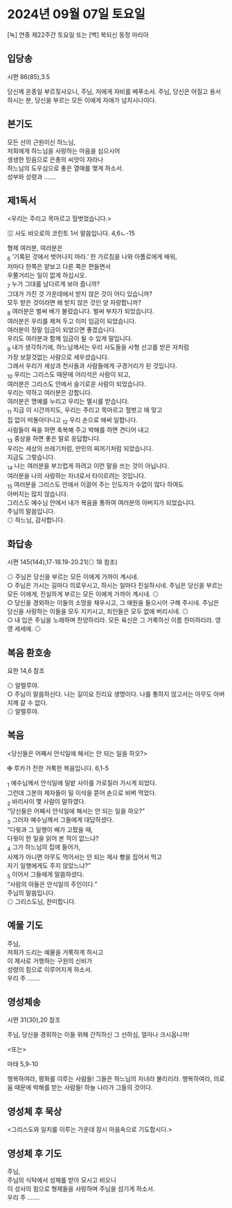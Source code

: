 # 2024년 09월 07일 토요일

[녹] 연중 제22주간 토요일 또는 [백] 복되신 동정 마리아  


## 입당송

시편 86(85),3.5

당신께 온종일 부르짖사오니, 주님, 저에게 자비를 베푸소서. 주님, 당신은 어질고 용서하시는 분, 당신을 부르는 모든 이에게 자애가 넘치시나이다.  
  
## 본기도

모든 선의 근원이신 하느님,  
저희에게 하느님을 사랑하는 마음을 심으시어  
생생한 믿음으로 은총의 씨앗이 자라나  
하느님의 도우심으로 좋은 열매를 맺게 하소서.  
성부와 성령과 …….  
  
## 제1독서

<우리는 주리고 목마르고 헐벗었습니다.>

▥ 사도 바오로의 코린토 1서 말씀입니다. 4,6ㄴ-15

형제 여러분, 여러분은  
<sub>6</sub> ‘기록된 것에서 벗어나지 마라.’ 한 가르침을 나와 아폴로에게 배워,  
저마다 한쪽은 얕보고 다른 쪽은 편들면서  
우쭐거리는 일이 없게 하십시오.  
<sub>7</sub> 누가 그대를 남다르게 보아 줍니까?  
그대가 가진 것 가운데에서 받지 않은 것이 어디 있습니까?  
모두 받은 것이라면 왜 받지 않은 것인 양 자랑합니까?  
<sub>8</sub> 여러분은 벌써 배가 불렀습니다. 벌써 부자가 되었습니다.  
여러분은 우리를 제쳐 두고 이미 임금이 되었습니다.  
여러분이 정말 임금이 되었으면 좋겠습니다.  
우리도 여러분과 함께 임금이 될 수 있게 말입니다.  
<sub>9</sub> 내가 생각하기에, 하느님께서는 우리 사도들을 사형 선고를 받은 자처럼  
가장 보잘것없는 사람으로 세우셨습니다.  
그래서 우리가 세상과 천사들과 사람들에게 구경거리가 된 것입니다.  
<sub>10</sub> 우리는 그리스도 때문에 어리석은 사람이 되고,  
여러분은 그리스도 안에서 슬기로운 사람이 되었습니다.  
우리는 약하고 여러분은 강합니다.  
여러분은 명예를 누리고 우리는 멸시를 받습니다.  
<sub>11</sub> 지금 이 시간까지도, 우리는 주리고 목마르고 헐벗고 매 맞고  
집 없이 떠돌아다니고 <sub>12</sub> 우리 손으로 애써 일합니다.  
사람들이 욕을 하면 축복해 주고 박해를 하면 견디어 내고  
<sub>13</sub> 중상을 하면 좋은 말로 응답합니다.  
우리는 세상의 쓰레기처럼, 만민의 찌꺼기처럼 되었습니다.  
지금도 그렇습니다.  
<sub>14</sub> 나는 여러분을 부끄럽게 하려고 이런 말을 쓰는 것이 아닙니다.  
여러분을 나의 사랑하는 자녀로서 타이르려는 것입니다.  
<sub>15</sub> 여러분을 그리스도 안에서 이끌어 주는 인도자가 수없이 많다 하여도  
아버지는 많지 않습니다.  
그리스도 예수님 안에서 내가 복음을 통하여 여러분의 아버지가 되었습니다.  
주님의 말씀입니다.  
◎ 하느님, 감사합니다.  
  
## 화답송

시편 145(144),17-18.19-20.21(◎ 18 참조)

◎ 주님은 당신을 부르는 모든 이에게 가까이 계시네.  
○ 주님은 가시는 길마다 의로우시고, 하시는 일마다 진실하시네. 주님은 당신을 부르는 모든 이에게, 진실하게 부르는 모든 이에게 가까이 계시네. ◎  
○ 당신을 경외하는 이들의 소망을 채우시고, 그 애원을 들으시어 구해 주시네. 주님은 당신을 사랑하는 이들을 모두 지키시고, 죄인들은 모두 없애 버리시네. ◎  
○ 내 입은 주님을 노래하며 찬양하리라. 모든 육신은 그 거룩하신 이름 찬미하리라. 영영 세세에. ◎  
  
## 복음 환호송

요한 14,6 참조

◎ 알렐루야.  
○ 주님이 말씀하신다. 나는 길이요 진리요 생명이다. 나를 통하지 않고서는 아무도 아버지께 갈 수 없다.  
◎ 알렐루야.  
  
## 복음

<당신들은 어째서 안식일에 해서는 안 되는 일을 하오?>

✠ 루카가 전한 거룩한 복음입니다. 6,1-5

<sub>1</sub> 예수님께서 안식일에 밀밭 사이를 가로질러 가시게 되었다.  
그런데 그분의 제자들이 밀 이삭을 뜯어 손으로 비벼 먹었다.  
<sub>2</sub> 바리사이 몇 사람이 말하였다.  
“당신들은 어째서 안식일에 해서는 안 되는 일을 하오?”  
<sub>3</sub> 그러자 예수님께서 그들에게 대답하셨다.  
“다윗과 그 일행이 배가 고팠을 때,  
다윗이 한 일을 읽어 본 적이 없느냐?  
<sub>4</sub> 그가 하느님의 집에 들어가,  
사제가 아니면 아무도 먹어서는 안 되는 제사 빵을 집어서 먹고  
자기 일행에게도 주지 않았느냐?”  
<sub>5</sub> 이어서 그들에게 말씀하셨다.  
“사람의 아들은 안식일의 주인이다.”  
주님의 말씀입니다.  
◎ 그리스도님, 찬미합니다.  
  
## 예물 기도

주님,  
저희가 드리는 예물을 거룩하게 하시고  
이 제사로 거행하는 구원의 신비가  
성령의 힘으로 이루어지게 하소서.  
우리 주 …….  
  
## 영성체송

시편 31(30),20 참조

주님, 당신을 경외하는 이들 위해 간직하신 그 선하심, 얼마나 크시옵니까!  
  
<또는>  
  
마태 5,9-10  
  
행복하여라, 평화를 이루는 사람들! 그들은 하느님의 자녀라 불리리라. 행복하여라, 의로움 때문에 박해를 받는 사람들! 하늘 나라가 그들의 것이다.  
## 영성체 후 묵상

<그리스도와 일치를 이루는 가운데 잠시 마음속으로 기도합시다.>  
## 영성체 후 기도

주님,  
주님의 식탁에서 성체를 받아 모시고 비오니  
이 성사의 힘으로 형제들을 사랑하며 주님을 섬기게 하소서.  
우리 주 …….